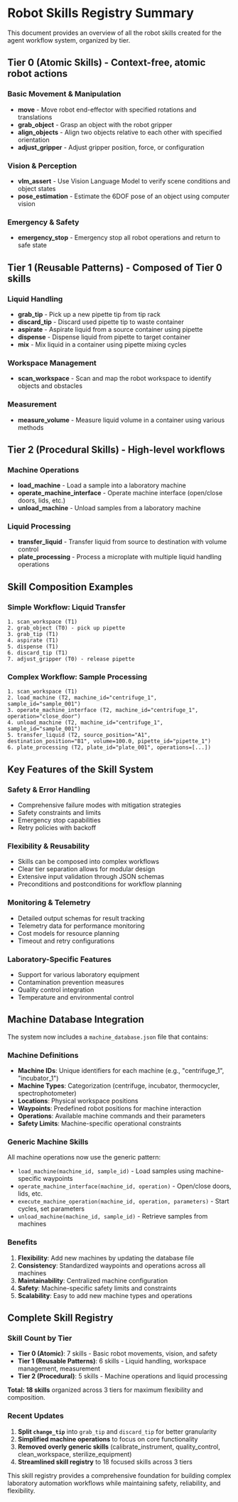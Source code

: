 # Robot Skills Registry Summary

This document provides an overview of all the robot skills created for the agent workflow system, organized by tier.

## Tier 0 (Atomic Skills) - Context-free, atomic robot actions

### Basic Movement & Manipulation
- **move** - Move robot end-effector with specified rotations and translations
- **grab_object** - Grasp an object with the robot gripper
- **align_objects** - Align two objects relative to each other with specified orientation
- **adjust_gripper** - Adjust gripper position, force, or configuration

### Vision & Perception
- **vlm_assert** - Use Vision Language Model to verify scene conditions and object states
- **pose_estimation** - Estimate the 6DOF pose of an object using computer vision

### Emergency & Safety
- **emergency_stop** - Emergency stop all robot operations and return to safe state

## Tier 1 (Reusable Patterns) - Composed of Tier 0 skills

### Liquid Handling
- **grab_tip** - Pick up a new pipette tip from tip rack
- **discard_tip** - Discard used pipette tip to waste container
- **aspirate** - Aspirate liquid from a source container using pipette
- **dispense** - Dispense liquid from pipette to target container
- **mix** - Mix liquid in a container using pipette mixing cycles

### Workspace Management
- **scan_workspace** - Scan and map the robot workspace to identify objects and obstacles

### Measurement
- **measure_volume** - Measure liquid volume in a container using various methods

## Tier 2 (Procedural Skills) - High-level workflows

### Machine Operations
- **load_machine** - Load a sample into a laboratory machine
- **operate_machine_interface** - Operate machine interface (open/close doors, lids, etc.)
- **unload_machine** - Unload samples from a laboratory machine

### Liquid Processing
- **transfer_liquid** - Transfer liquid from source to destination with volume control
- **plate_processing** - Process a microplate with multiple liquid handling operations

## Skill Composition Examples

### Simple Workflow: Liquid Transfer
```
1. scan_workspace (T1)
2. grab_object (T0) - pick up pipette
3. grab_tip (T1)
4. aspirate (T1)
5. dispense (T1)
6. discard_tip (T1)
7. adjust_gripper (T0) - release pipette
```

### Complex Workflow: Sample Processing
```
1. scan_workspace (T1)
2. load_machine (T2, machine_id="centrifuge_1", sample_id="sample_001")
3. operate_machine_interface (T2, machine_id="centrifuge_1", operation="close_door")
4. unload_machine (T2, machine_id="centrifuge_1", sample_id="sample_001")
5. transfer_liquid (T2, source_position="A1", destination_position="B1", volume=100.0, pipette_id="pipette_1")
6. plate_processing (T2, plate_id="plate_001", operations=[...])
```

## Key Features of the Skill System

### Safety & Error Handling
- Comprehensive failure modes with mitigation strategies
- Safety constraints and limits
- Emergency stop capabilities
- Retry policies with backoff

### Flexibility & Reusability
- Skills can be composed into complex workflows
- Clear tier separation allows for modular design
- Extensive input validation through JSON schemas
- Preconditions and postconditions for workflow planning

### Monitoring & Telemetry
- Detailed output schemas for result tracking
- Telemetry data for performance monitoring
- Cost models for resource planning
- Timeout and retry configurations

### Laboratory-Specific Features
- Support for various laboratory equipment
- Contamination prevention measures
- Quality control integration
- Temperature and environmental control

## Machine Database Integration

The system now includes a `machine_database.json` file that contains:

### Machine Definitions
- **Machine IDs**: Unique identifiers for each machine (e.g., "centrifuge_1", "incubator_1")
- **Machine Types**: Categorization (centrifuge, incubator, thermocycler, spectrophotometer)
- **Locations**: Physical workspace positions
- **Waypoints**: Predefined robot positions for machine interaction
- **Operations**: Available machine commands and their parameters
- **Safety Limits**: Machine-specific operational constraints

### Generic Machine Skills
All machine operations now use the generic pattern:
- `load_machine(machine_id, sample_id)` - Load samples using machine-specific waypoints
- `operate_machine_interface(machine_id, operation)` - Open/close doors, lids, etc.
- `execute_machine_operation(machine_id, operation, parameters)` - Start cycles, set parameters
- `unload_machine(machine_id, sample_id)` - Retrieve samples from machines

### Benefits
1. **Flexibility**: Add new machines by updating the database file
2. **Consistency**: Standardized waypoints and operations across all machines
3. **Maintainability**: Centralized machine configuration
4. **Safety**: Machine-specific safety limits and constraints
5. **Scalability**: Easy to add new machine types and operations

## Complete Skill Registry

### Skill Count by Tier
- **Tier 0 (Atomic)**: 7 skills - Basic robot movements, vision, and safety
- **Tier 1 (Reusable Patterns)**: 6 skills - Liquid handling, workspace management, measurement
- **Tier 2 (Procedural)**: 5 skills - Machine operations and liquid processing

**Total: 18 skills** organized across 3 tiers for maximum flexibility and composition.

### Recent Updates
1. **Split `change_tip`** into `grab_tip` and `discard_tip` for better granularity
2. **Simplified machine operations** to focus on core functionality
3. **Removed overly generic skills** (calibrate_instrument, quality_control, clean_workspace, sterilize_equipment)
4. **Streamlined skill registry** to 18 focused skills across 3 tiers

This skill registry provides a comprehensive foundation for building complex laboratory automation workflows while maintaining safety, reliability, and flexibility.
